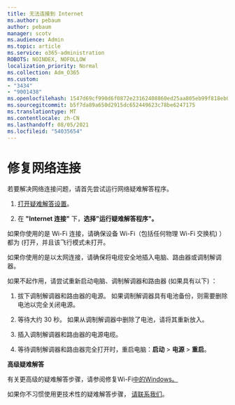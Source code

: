 ```yaml
---
title: 无法连接到 Internet
ms.author: pebaum
author: pebaum
manager: scotv
ms.audience: Admin
ms.topic: article
ms.service: o365-administration
ROBOTS: NOINDEX, NOFOLLOW
localization_priority: Normal
ms.collection: Adm_O365
ms.custom:
- "3434"
- "9001438"
ms.openlocfilehash: 1547d69cf990d6f0872e23162408860ed25aa805eb99f818eb079d0f7e04ce35
ms.sourcegitcommit: b5f7da89a650d2915dc652449623c78be6247175
ms.translationtype: MT
ms.contentlocale: zh-CN
ms.lasthandoff: 08/05/2021
ms.locfileid: "54035654"
---
```

# <a name="fix-network-connection"></a>修复网络连接

若要解决网络连接问题，请首先尝试运行网络疑难解答程序。 

1. [打开疑难解答设置](ms-settings:troubleshoot)。

2. 在 **"Internet 连接"** 下，**选择"运行疑难解答程序"。**

如果你使用的是 Wi-Fi 连接，请确保设备 Wi-Fi（包括任何物理 Wi-Fi 交换机) ）都为 (打开，并且该飞行模式未打开。

如果你使用的是以太网连接，请确保将电缆安全地插入电脑、路由器或调制解调器。

如果不起作用，请尝试重新启动电脑、调制解调器和路由器 (如果具有以下) ：

1. 拔下调制解调器和路由器的电源。 如果调制解调器具有电池备份，则需要删除电池以完全关闭电源。

2. 等待大约 30 秒。 如果从调制解调器中删除了电池，请将其重新放入。

3. 插入调制解调器和路由器的电源电缆。

4. 等待调制解调器和路由器完全打开时，重启电脑：**启动**  >  **电源**  >  **重启**。

**高级疑难解答**

有关更高级的疑难解答步骤，请参阅修复Wi-Fi[中的Windows。](https://support.microsoft.com/help/10741?ocid=SMC10741%2F) 

如果你不习惯使用更技术性的疑难解答步骤， [请联系我们](https://support.microsoft.com/contactus)。
